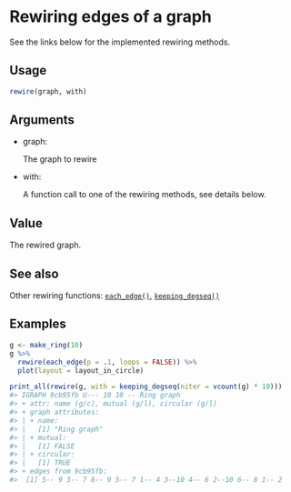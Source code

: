 # Rewiring edges of a graph

See the links below for the implemented rewiring methods.

## Usage

``` r
rewire(graph, with)
```

## Arguments

- graph:

  The graph to rewire

- with:

  A function call to one of the rewiring methods, see details below.

## Value

The rewired graph.

## See also

Other rewiring functions:
[`each_edge()`](https://r.igraph.org/reference/each_edge.md),
[`keeping_degseq()`](https://r.igraph.org/reference/keeping_degseq.md)

## Examples

``` r
g <- make_ring(10)
g %>%
  rewire(each_edge(p = .1, loops = FALSE)) %>%
  plot(layout = layout_in_circle)

print_all(rewire(g, with = keeping_degseq(niter = vcount(g) * 10)))
#> IGRAPH 9cb95fb U--- 10 10 -- Ring graph
#> + attr: name (g/c), mutual (g/l), circular (g/l)
#> + graph attributes:
#> | + name:
#> |   [1] "Ring graph"
#> | + mutual:
#> |   [1] FALSE
#> | + circular:
#> |   [1] TRUE
#> + edges from 9cb95fb:
#>  [1] 5-- 9 3-- 7 8-- 9 5-- 7 1-- 4 3--10 4-- 6 2--10 6-- 8 1-- 2
```
